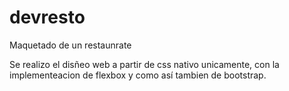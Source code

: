 # devresto
Maquetado de un restaunrate

Se realizo el disñeo web a partir de css nativo unicamente, con la implementeacion de flexbox y como así tambien de bootstrap.
